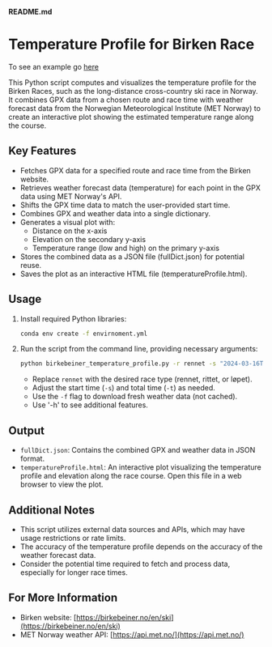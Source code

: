  **README.md**

# Temperature Profile for Birken Race

To see an example go [here](https://folk.ntnu.no/sivertba/birken/)

This Python script computes and visualizes the temperature profile for the Birken Races, such as the long-distance cross-country ski race in Norway. It combines GPX data from a chosen route and race time with weather forecast data from the Norwegian Meteorological Institute (MET Norway) to create an interactive plot showing the estimated temperature range along the course.

## Key Features

- Fetches GPX data for a specified route and race time from the Birken website.
- Retrieves weather forecast data (temperature) for each point in the GPX data using MET Norway's API.
- Shifts the GPX time data to match the user-provided start time.
- Combines GPX and weather data into a single dictionary.
- Generates a visual plot with:
    - Distance on the x-axis
    - Elevation on the secondary y-axis
    - Temperature range (low and high) on the primary y-axis
- Stores the combined data as a JSON file (fullDict.json) for potential reuse.
- Saves the plot as an interactive HTML file (temperatureProfile.html).

## Usage

1. Install required Python libraries:
   ```bash
   conda env create -f envirnoment.yml
   ```

2. Run the script from the command line, providing necessary arguments:
   ```bash
   python birkebeiner_temperature_profile.py -r rennet -s "2024-03-16T08:00:00" -t 5 -f
   ```
   - Replace `rennet` with the desired race type (rennet, rittet, or løpet).
   - Adjust the start time (`-s`) and total time (`-t`) as needed.
   - Use the `-f` flag to download fresh weather data (not cached).
   - Use '-h' to see additional features.

## Output

- `fullDict.json`: Contains the combined GPX and weather data in JSON format.
- `temperatureProfile.html`: An interactive plot visualizing the temperature profile and elevation along the race course. Open this file in a web browser to view the plot.

## Additional Notes

- This script utilizes external data sources and APIs, which may have usage restrictions or rate limits.
- The accuracy of the temperature profile depends on the accuracy of the weather forecast data.
- Consider the potential time required to fetch and process data, especially for longer race times.

## For More Information

- Birken website: [https://birkebeiner.no/en/ski](https://birkebeiner.no/en/ski)
- MET Norway weather API: [https://api.met.no/](https://api.met.no/)
